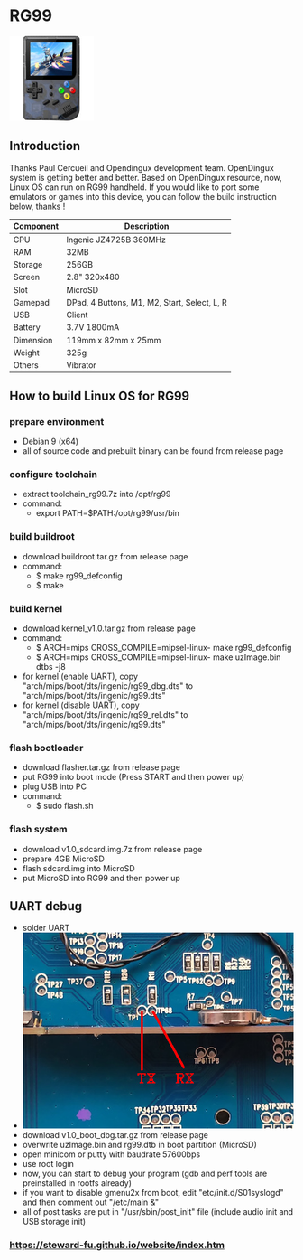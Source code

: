 # RG99
![Alt text](imgs/main.jpg)
  
## Introduction
Thanks Paul Cercueil and Opendingux development team. OpenDingux system is getting better and better. Based on OpenDingux resource, now, Linux OS can run on RG99 handheld. If you would like to port some emulators or games into this device, you can follow the build instruction below, thanks !  
  
|Component|Description                                 |
|---------|--------------------------------------------|
|CPU      |Ingenic JZ4725B 360MHz                      |
|RAM      |32MB                                        |
|Storage  |256GB                                       |
|Screen   |2.8" 320x480                                |
|Slot     |MicroSD                                     |
|Gamepad  |DPad, 4 Buttons, M1, M2, Start, Select, L, R|
|USB      |Client                                      |
|Battery  |3.7V 1800mA                                 |
|Dimension|119mm x 82mm x 25mm                         |
|Weight   |325g                                        |
|Others   |Vibrator                                    |
  
## How to build Linux OS for RG99  
### prepare environment
-  Debian 9 (x64)
-  all of source code and prebuilt binary can be found from release page
  
### configure toolchain
-  extract toolchain_rg99.7z into /opt/rg99
-  command:
   -  export PATH=$PATH:/opt/rg99/usr/bin
   
### build buildroot
-  download buildroot.tar.gz from release page
-  command:
   -  $ make rg99_defconfig
   -  $ make
  
### build kernel
-  download kernel_v1.0.tar.gz from release page
-  command:
   -  $ ARCH=mips CROSS_COMPILE=mipsel-linux- make rg99_defconfig
   -  $ ARCH=mips CROSS_COMPILE=mipsel-linux- make uzImage.bin dtbs -j8
-  for kernel (enable UART), copy "arch/mips/boot/dts/ingenic/rg99_dbg.dts" to "arch/mips/boot/dts/ingenic/rg99.dts"
-  for kernel (disable UART), copy "arch/mips/boot/dts/ingenic/rg99_rel.dts" to "arch/mips/boot/dts/ingenic/rg99.dts"
  
### flash bootloader
-  download flasher.tar.gz from release page
-  put RG99 into boot mode (Press START and then power up)
-  plug USB into PC
-  command:
   -  $ sudo flash.sh
  
### flash system
-  download v1.0_sdcard.img.7z from release page
-  prepare 4GB MicroSD
-  flash sdcard.img into MicroSD
-  put MicroSD into RG99 and then power up
  
## UART debug
-  solder UART
-  ![Alt text](imgs/uart.jpg)
-  download v1.0_boot_dbg.tar.gz from release page
-  overwrite uzImage.bin and rg99.dtb in boot partition (MicroSD)
-  open minicom or putty with baudrate 57600bps
-  use root login
-  now, you can start to debug your program (gdb and perf tools are preinstalled in rootfs already)
-  if you want to disable gmenu2x from boot, edit "etc/init.d/S01syslogd" and then comment out "/etc/main &"
-  all of post tasks are put in "/usr/sbin/post_init" file (include audio init and USB storage init)
  
### https://steward-fu.github.io/website/index.htm
